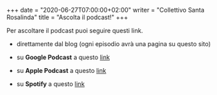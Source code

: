 +++
date = "2020-06-27T07:00:00+02:00"
writer = "Collettivo Santa Rosalinda"
title = "Ascolta il podcast!"
+++

Per ascoltare il podcast puoi seguire questi link.

- direttamente dal blog (ogni episodio avrà una pagina su questo sito)

- su **Google Podcast** a questo <a href="links.collettivosantarosalinda.info/google">link</a>

- su **Apple Podcast** a questo <a href="links.collettivosantarosalinda.info/apple">link</a>

- su **Spotify** a questo <a href="links.collettivosantarosalinda.info/spotify">link</a>
